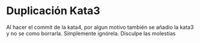 # Duplicación Kata3
Al hacer el commit de la kata4, por algun motivo también se añadio la kata3 y no se como borrarla.
Simplemente ignórela.
Disculpe las molestias
